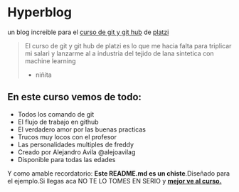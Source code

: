 # Hyperblog
un blog increible para el [curso de git y git hub](https://platzi.com/cursos/git-github/ "curso de git y git hub") de [platzi](https://platzi.com/ "platzi")
>El curso de git y git hub de platzi es lo que me hacia falta para triplicar mi salari y lanzarme al a industria del tejido de lana sintetica con machine learning
>- niñita

## En este curso vemos de todo:
- Todos los comando de git
- El flujo de trabajo en github
- El verdadero amor por las buenas practicas
- Trucos muy locos con el profesor
- Las personalidades multiples de freddy
- Creado por Alejandro Avila @alejoavilag 
- Disponible para todas las edades

Y como amable recordatorio: **Este README.md es un chiste**.Diseñado para el ejemplo.Si llegas aca NO TE LO TOMES EN SERIO y [**mejor ve al curso.**](https://platzi.com/cursos/git-github/ "mejor ve al curso.")

